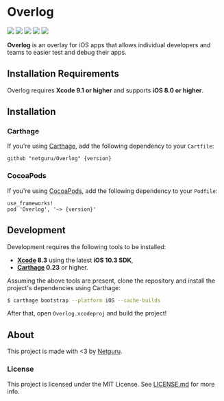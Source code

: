 # Overlog

![](https://www.bitrise.io/app/a30519b090279206/status.svg?token=IqUL6pahZ_BKcwqjzfV0dg&branch=develop)
![](https://img.shields.io/badge/swift-3.2-orange.svg)
![](https://img.shields.io/github/release/netguru/Overlog.svg)
![](https://img.shields.io/badge/carthage-compatible-green.svg)
![](https://img.shields.io/badge/cocoapods-compatible-green.svg)

**Overlog** is an overlay for iOS apps that allows individual developers and teams to easier test and debug their apps.

## Installation Requirements

Overlog requires **Xcode 9.1 or higher** and supports **iOS 8.0 or higher**.

## Installation

### Carthage

If you're using [Carthage](https://github.com/Carthage/Carthage), add the following dependency to your `Cartfile`:

```none
github "netguru/Overlog" {version}
```

### CocoaPods

If you're using [CocoaPods](http://cocoapods.org), add the following dependency to your `Podfile`:

```none
use_frameworks!
pod 'Overlog', '~> {version}'
```

## Development

Development requires the following tools to be installed:

- **[Xcode](https://github.com/KrauseFx/xcode-install) 8.3** using the latest **iOS 10.3 SDK**,
- **[Carthage](https://github.com/Carthage/Carthage) 0.23** or higher.

Assuming the above tools are present, clone the repository and install the project's dependencies using Carthage:

```sh
$ carthage bootstrap --platform iOS --cache-builds
```

After that, open `Overlog.xcodeproj` and build the project!

## About

This project is made with <3 by [Netguru](https://netguru.co).

### License

This project is licensed under the MIT License. See [LICENSE.md](LICENSE.md) for more info.
